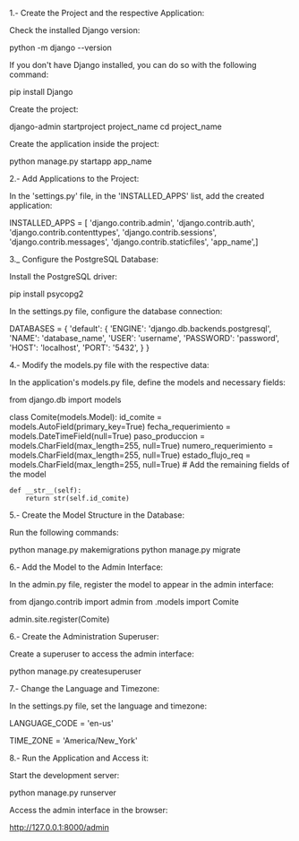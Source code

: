1.- Create the Project and the respective Application:

Check the installed Django version:

python -m django --version

If you don't have Django installed, you can do so with the following command:

pip install Django

Create the project:

django-admin startproject project_name
cd project_name

Create the application inside the project:

python manage.py startapp app_name

2.- Add Applications to the Project:

In the 'settings.py' file, in the 'INSTALLED_APPS' list, add the created application:

INSTALLED_APPS = [    'django.contrib.admin',    'django.contrib.auth',    'django.contrib.contenttypes',    'django.contrib.sessions',    'django.contrib.messages',    'django.contrib.staticfiles',    'app_name',]

3._ Configure the PostgreSQL Database:

Install the PostgreSQL driver:

pip install psycopg2

In the settings.py file, configure the database connection:

DATABASES = {
    'default': {
        'ENGINE': 'django.db.backends.postgresql',
        'NAME': 'database_name',
        'USER': 'username',
        'PASSWORD': 'password',
        'HOST': 'localhost',
        'PORT': '5432',
    }
}

4.- Modify the models.py file with the respective data:

In the application's models.py file, define the models and necessary fields:

from django.db import models

class Comite(models.Model):
    id_comite = models.AutoField(primary_key=True)
    fecha_requerimiento = models.DateTimeField(null=True)
    paso_produccion = models.CharField(max_length=255, null=True)
    numero_requerimiento = models.CharField(max_length=255, null=True)
    estado_flujo_req = models.CharField(max_length=255, null=True)
    # Add the remaining fields of the model

    def __str__(self):
        return str(self.id_comite)

5.- Create the Model Structure in the Database:

Run the following commands:

python manage.py makemigrations
python manage.py migrate

6.- Add the Model to the Admin Interface:

In the admin.py file, register the model to appear in the admin interface:

from django.contrib import admin
from .models import Comite

admin.site.register(Comite)

6.- Create the Administration Superuser:

Create a superuser to access the admin interface:

python manage.py createsuperuser

7.- Change the Language and Timezone:

In the settings.py file, set the language and timezone:

LANGUAGE_CODE = 'en-us'

TIME_ZONE = 'America/New_York'

8.- Run the Application and Access it:

Start the development server:

python manage.py runserver

Access the admin interface in the browser:

http://127.0.0.1:8000/admin
